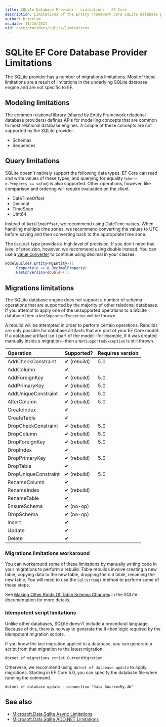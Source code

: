 ```yaml
---
title: SQLite Database Provider - Limitations - EF Core
description: Limitations of the Entity Framework Core SQLite database provider as compared to other providers
author: bricelam
ms.date: 11/15/2021
uid: core/providers/sqlite/limitations
---
```

# SQLite EF Core Database Provider Limitations

The SQLite provider has a number of migrations limitations. Most of these limitations are a result of limitations in the underlying SQLite database engine and are not specific to EF.

## Modeling limitations

The common relational library (shared by Entity Framework relational database providers) defines APIs for modelling concepts that are common to most relational database engines. A couple of these concepts are not supported by the SQLite provider.

* Schemas
* Sequences

## Query limitations

SQLite doesn't natively support the following data types. EF Core can read and write values of these types, and querying for equality (`where e.Property == value`) is also supported. Other operations, however, like comparison and ordering will require evaluation on the client.

* DateTimeOffset
* Decimal
* TimeSpan
* UInt64

Instead of `DateTimeOffset`, we recommend using DateTime values. When handling multiple time zones, we recommend converting the values to UTC before saving and then converting back to the appropriate time zone.

The `Decimal` type provides a high level of precision. If you don't need that level of precision, however, we recommend using double instead. You can use a [value converter](xref:core/modeling/value-conversions) to continue using decimal in your classes.

```csharp
modelBuilder.Entity<MyEntity>()
    .Property(e => e.DecimalProperty)
    .HasConversion<double>();
```

## Migrations limitations

The SQLite database engine does not support a number of schema operations that are supported by the majority of other relational databases. If you attempt to apply one of the unsupported operations to a SQLite database then a `NotSupportedException` will be thrown.

A rebuild will be attempted in order to perform certain operations. Rebuilds are only possible for database artifacts that are part of your EF Core model. If a database artifact isn't part of the model--for example, if it was created manually inside a migration--then a `NotSupportedException` is still thrown.

| Operation            | Supported?  | Requires version |
|:---------------------|:------------|:-----------------|
| AddCheckConstraint   | ✔ (rebuild) | 5.0              |
| AddColumn            | ✔           |                  |
| AddForeignKey        | ✔ (rebuild) | 5.0              |
| AddPrimaryKey        | ✔ (rebuild) | 5.0              |
| AddUniqueConstraint  | ✔ (rebuild) | 5.0              |
| AlterColumn          | ✔ (rebuild) | 5.0              |
| CreateIndex          | ✔           |                  |
| CreateTable          | ✔           |                  |
| DropCheckConstraint  | ✔ (rebuild) | 5.0              |
| DropColumn           | ✔ (rebuild) | 5.0              |
| DropForeignKey       | ✔ (rebuild) | 5.0              |
| DropIndex            | ✔           |                  |
| DropPrimaryKey       | ✔ (rebuild) | 5.0              |
| DropTable            | ✔           |                  |
| DropUniqueConstraint | ✔ (rebuild) | 5.0              |
| RenameColumn         | ✔           |                  |
| RenameIndex          | ✔ (rebuild) |                  |
| RenameTable          | ✔           |                  |
| EnsureSchema         | ✔ (no-op)   |                  |
| DropSchema           | ✔ (no-op)   |                  |
| Insert               | ✔           |                  |
| Update               | ✔           |                  |
| Delete               | ✔           |                  |

### Migrations limitations workaround

You can workaround some of these limitations by manually writing code in your migrations to perform a rebuild. Table rebuilds involve creating a new table, copying data to the new table, dropping the old table, renaming the new table. You will need to use the `Sql(string)` method to perform some of these steps.

See [Making Other Kinds Of Table Schema Changes](https://sqlite.org/lang_altertable.html#otheralter) in the SQLite documentation for more details.

### Idempotent script limitations

Unlike other databases, SQLite doesn't include a procedural language. Because of this, there is no way to generate the if-then logic required by the idempotent migration scripts.

If you know the last migration applied to a database, you can generate a script from that migration to the latest migration.

```dotnetcli
dotnet ef migrations script CurrentMigration
```

Otherwise, we recommend using `dotnet ef database update` to apply migrations. Starting in EF Core 5.0, you can specify the database file when running the command.

```dotnetcli
dotnet ef database update --connection "Data Source=My.db"
```

## See also

* [Microsoft.Data.Sqlite Async Limitations](/dotnet/standard/data/sqlite/async)
* [Microsoft.Data.Sqlite ADO.NET Limitations](/dotnet/standard/data/sqlite/adonet-limitations)
